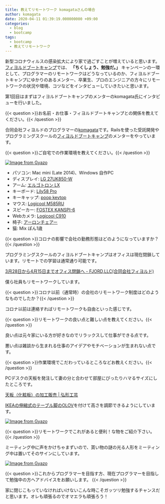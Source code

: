 ```yaml
---
title: 教えてリモートワーク komagataさんの場合
author: komagata
date: 2020-04-11 01:39:19.000000000 +09:00
categories:
  - blog
  - bootcamp
tags:
  - bootcamp
  - 教えてリモートワーク
---
```

新型コロナウィルスの感染拡大により家で過ごすことが増えていると思います。[フィヨルドブートキャンプ](https://bootcamp.fjord.jp)では、 <b>「ちくしょう、勉強だ。」 </b> キャンペーンの一環として、プログラマーのリモートワークはどうなっているのか、フィヨルドブートキャンプにゆかりのあるメンター、卒業生、プロのエンジニアの方々にリモートワークの状況や環境、コツなどをインタビューしていきたいと思います。

第1回目はまずはフィヨルドブートキャンプのメンターのkomagata氏にインタビューを行いました。

{{< question >}}お名前・お仕事・フィヨルドブートキャンプとの関係を教えてください。{{< /question >}}

合同会社フィヨルドのプログラマーの[komagata](https://twitter.com/komagata)です。Railsを使った受託開発やプログラミングスクールの[フィヨルドブートキャンプ](https://bootcamp.fjord.jp)のメンターをやっています。

{{< question >}}ご自宅での作業環境を教えてください。{{< /question >}}

[![Image from Gyazo](https://i.gyazo.com/1cf7f95ef4a988e223b91553d7dfcc98.jpg)](https://gyazo.com/1cf7f95ef4a988e223b91553d7dfcc98)

- パソコン: Mac mini (Late 2014)、Windows 自作PC
- ディスプレイ: [LG 27UK850-W](https://www.amazon.co.jp/dp/B078XXYDWZ/?tag=p0t-22)
- アーム: [エルゴトロン LX](https://www.amazon.co.jp/dp/B00358RIRC/?tag=p0t-22)
- キーボード: [Lily58 Pro](https://yushakobo.jp/shop/lily58-pro/)
- キーキャップ: [poop keytop](https://kmgt.booth.pm/items/1648128)
- マウス: [Logicool M585RU](https://www.amazon.co.jp/dp/B076D3QL7B/?tag=p0t-22)
- スピーカー: [FOSTEX KANSPI-6](https://www.amazon.co.jp/dp/B00WRZ42HS/?tag=p0t-22)
- Webカメラ: [Logicool C910](https://www.amazon.co.jp/dp/B003YUB674/?tag=p0t-22)
- 椅子: [アーロンチェアー ](https://www.amazon.co.jp/dp/B07C8NGYQ9/?tag=p0t-22)
- 猫: Mix ぽん1歳


{{< question >}}コロナの影響で会社の勤務形態はどのようになっていますか？{{< /question >}}

プログラミングスクールのフィヨルドブートキャンプはオフィスは現在閉鎖しています。リモートでの学習は通常通り可能です。

[3月28日から4月15日までオフィス閉鎖へ \- FJORD,LLC\(合同会社フィヨルド\)](https://fjord.jp/articles/2020-03-27.html)

僕ら社員もリモートワークしています。

{{< question >}}コロナ以前（通常時）の会社のリモートワーク制度はどのようなものでしたか？{{< /question >}}

コロナ以前は連絡すればリモートワークも自由といった感じです。

{{< question >}}リモートワークの良い点と難しい点を教えてください。{{< /question >}}

良い点は元々家にいる方が好きなのでリラックスして仕事ができる点です。

悪い点は雑談から生まれる仕事のアイデアやモチベーションが生まれない点です。

{{< question >}}作業環境でこだわっているところなどお教えください。{{< /question >}}

PCデスクの天板を発注して妻の分と合わせて部屋にぴったりハマるサイズにしたところです。

[天板（化粧板）の加工販売 \| 弘形工芸](https://www.hirokata.co.jp/)

[IKEAの伸縮式のテーブル脚のOLOV](https://www.ikea.com/jp/ja/p/olov-leg-adjustable-white-70264304/)を付けて高さを調節できるようにしています。

[![Image from Gyazo](https://i.gyazo.com/00306491432bb05dbf27a7edf8eb1826.jpg)](https://gyazo.com/00306491432bb05dbf27a7edf8eb1826)

{{< question >}}リモートワークでこれがあると便利！な物をご紹介下さい。{{< /question >}}

ミーティング中に声をかけちゃまずいので、貰い物の謎の光る人形をミーティング中は置いてそのサインにしています。

[![Image from Gyazo](https://i.gyazo.com/bbb5477574d6dcb87b0ede775fc2426c.jpg)](https://gyazo.com/bbb5477574d6dcb87b0ede775fc2426c)

{{< question >}}これからプログラマーを目指す方、現在プログラマーを目指して勉強中の方へアドバイスをお願いします。
{{< /question >}}

家に閉じこもっていなければいけないこんな時こそガッツリ勉強するチャンスだと思います。オレも頑張るのでオマエラも頑張ろう！
